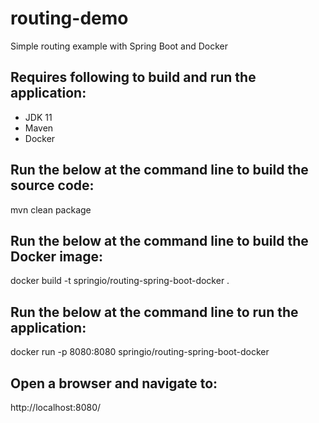 # routing-demo
Simple routing example with Spring Boot and Docker

## Requires following to build and run the application:
- JDK 11
- Maven
- Docker

## Run the below at the command line to build the source code:
mvn clean package

## Run the below at the command line to build the Docker image:
docker build -t springio/routing-spring-boot-docker .

## Run the below at the command line to run the application:
docker run -p 8080:8080 springio/routing-spring-boot-docker

## Open a browser and navigate to:
http://localhost:8080/
